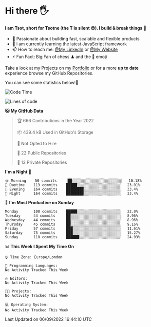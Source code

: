 # Hi there :raised_hand_with_fingers_splayed:
#### I am Tsot, short for Tsotne (the T is silent :wink:). I build & break things :space_invader:
- :telescope: Passionate about building fast, scalable and flexible products
- :seedling: I am currently learning the latest JavaScript framework 
- :mailbox: How to reach me: [@My LinkedIn](https://www.linkedin.com/in/tsotne-gvadzabia/) or [@My Website](https://tsotne.co.uk/contact)
- :zap: Fun Fact: Big Fan of chess ♟ and the 👾 emoji

Take a look at my Projects on my [Portfolio](https://tsotne.co.uk/) or for a more **up to date** experience browse my GitHub Repositories.

You can see some statistics below!:space_invader:
<!--START_SECTION:waka-->
![Code Time](http://img.shields.io/badge/Code%20Time-761%20hrs%202%20mins-blue)

![Lines of code](https://img.shields.io/badge/From%20Hello%20World%20I%27ve%20Written-625%20Thousand%20lines%20of%20code-blue)

**🐱 My GitHub Data** 

> 🏆 666 Contributions in the Year 2022
 > 
> 📦 439.4 kB Used in GitHub's Storage 
 > 
> 🚫 Not Opted to Hire
 > 
> 📜 22 Public Repositories 
 > 
> 🔑 13 Private Repositories  
 > 
**I'm a Night 🦉** 

```text
🌞 Morning    50 commits     ██░░░░░░░░░░░░░░░░░░░░░░░   10.18% 
🌆 Daytime    113 commits    █████░░░░░░░░░░░░░░░░░░░░   23.01% 
🌃 Evening    164 commits    ████████░░░░░░░░░░░░░░░░░   33.4% 
🌙 Night      164 commits    ████████░░░░░░░░░░░░░░░░░   33.4%

```
📅 **I'm Most Productive on Sunday** 

```text
Monday       108 commits    █████░░░░░░░░░░░░░░░░░░░░   22.0% 
Tuesday      44 commits     ██░░░░░░░░░░░░░░░░░░░░░░░   8.96% 
Wednesday    44 commits     ██░░░░░░░░░░░░░░░░░░░░░░░   8.96% 
Thursday     45 commits     ██░░░░░░░░░░░░░░░░░░░░░░░   9.16% 
Friday       57 commits     ███░░░░░░░░░░░░░░░░░░░░░░   11.61% 
Saturday     75 commits     ███░░░░░░░░░░░░░░░░░░░░░░   15.27% 
Sunday       118 commits    ██████░░░░░░░░░░░░░░░░░░░   24.03%

```


📊 **This Week I Spent My Time On** 

```text
⌚︎ Time Zone: Europe/London

💬 Programming Languages: 
No Activity Tracked This Week

🔥 Editors: 
No Activity Tracked This Week

🐱‍💻 Projects: 
No Activity Tracked This Week

💻 Operating System: 
No Activity Tracked This Week

```


 Last Updated on 06/09/2022 16:44:10 UTC
<!--END_SECTION:waka-->
